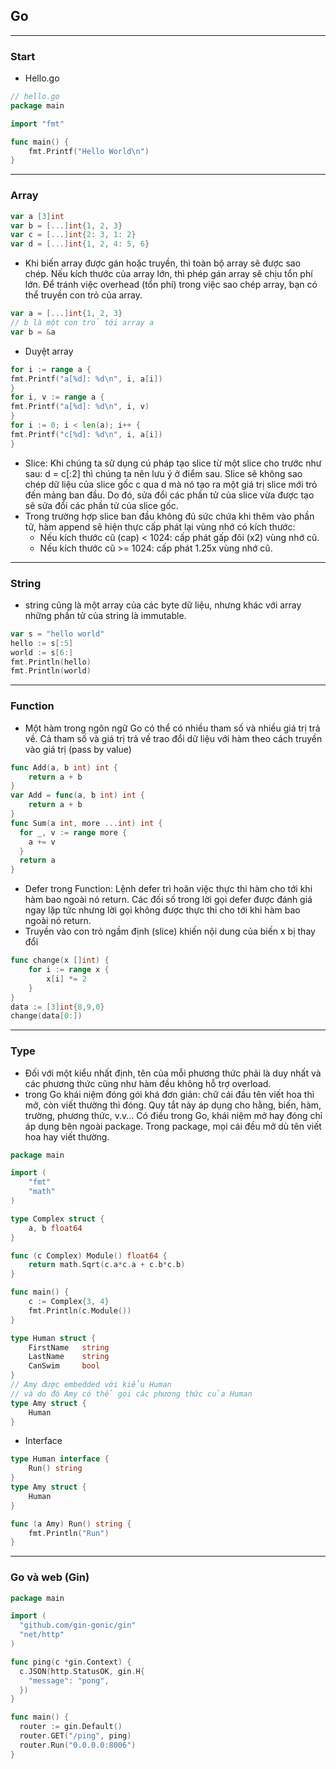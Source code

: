 ## Go

---
### Start
- Hello.go
```go
// hello.go
package main

import "fmt"

func main() {
    fmt.Printf("Hello World\n")
}
```
---
### Array
```go
var a [3]int
var b = [...]int{1, 2, 3}
var c = [...]int{2: 3, 1: 2}
var d = [...]int{1, 2, 4: 5, 6}
```
- Khi biến array được gán hoặc truyền, thì toàn bộ array sẽ được sao chép. Nếu kích thước của array lớn, thì phép gán array sẽ chịu tổn phí lớn. Để tránh việc overhead (tổn phí) trong việc sao chép array, bạn có thể truyền con trỏ của array.
```go
var a = [...]int{1, 2, 3}
// b là một con trỏ tới array a
var b = &a
```
- Duyệt array
```go
for i := range a {
fmt.Printf("a[%d]: %d\n", i, a[i])
}
for i, v := range a {
fmt.Printf("a[%d]: %d\n", i, v)
}
for i := 0; i < len(a); i++ {
fmt.Printf("c[%d]: %d\n", i, a[i])
}
```
- Slice: Khi chúng ta sử dụng cú pháp tạo slice từ một slice cho trước như sau: d = c[:2] thì chúng ta nên lưu ý ở điểm sau. Slice sẽ không sao chép dữ liệu của slice gốc c qua d mà nó tạo ra một giá trị slice mới trỏ đến mảng ban đầu. Do đó, sửa đổi các phần tử của slice vừa được tạo sẽ sửa đổi các phần tử của slice gốc.
- Trong trường hợp slice ban đầu không đủ sức chứa khi thêm vào phần tử, hàm append sẽ hiện thực cấp phát lại vùng nhớ có kích thước:
  + Nếu kích thước cũ (cap) < 1024: cấp phát gấp đôi (x2) vùng nhớ cũ.
  + Nếu kích thước cũ >= 1024: cấp phát 1.25x vùng nhớ cũ.
---
### String
- string cũng là một array của các byte dữ liệu, nhưng khác với array những phần tử của string là immutable.
```go
var s = "hello world"
hello := s[:5]
world := s[6:]
fmt.Println(hello)
fmt.Println(world)
```
---
### Function
- Một hàm trong ngôn ngữ Go có thể có nhiều tham số và nhiều giá trị trả về. Cả tham số và giá trị trả về trao đổi dữ liệu với hàm theo cách truyền vào giá trị (pass by value)
```go
func Add(a, b int) int {
    return a + b
}
var Add = func(a, b int) int {
    return a + b
}
func Sum(a int, more ...int) int {
  for _, v := range more {
    a += v
  }
  return a
}
```
- Defer trong Function: Lệnh defer trì hoãn việc thực thi hàm cho tới khi hàm bao ngoài nó return. Các đối số trong lời gọi defer được đánh giá ngay lặp tức nhưng lời gọi không được thực thi cho tới khi hàm bao ngoài nó return.
- Truyền vào con trỏ ngầm định (slice) khiến nội dung của biến x bị thay đổi
```go
func change(x []int) {
    for i := range x {
        x[i] *= 2
    }
}
data := [3]int{8,9,0}
change(data[0:])
```
---
### Type
- Đối với một kiểu nhất định, tên của mỗi phương thức phải là duy nhất và các phương thức cũng như hàm đều không hỗ trợ overload.
- trong Go khái niệm đóng gói khá đơn giản: chữ cái đầu tên viết hoa thì mở, còn viết thường thì đóng. Quy tắt này áp dụng cho hằng, biến, hàm, trường, phương thức, v.v... Có điều trong Go, khái niệm mở hay đóng chỉ áp dụng bên ngoài package. Trong package, mọi cái đều mở dù tên viết hoa hay viết thường.


```go
package main

import (
	"fmt"
	"math"
)

type Complex struct {
	a, b float64
}

func (c Complex) Module() float64 {
	return math.Sqrt(c.a*c.a + c.b*c.b)
}

func main() {
	c := Complex{3, 4}
	fmt.Println(c.Module())
}
```

```go
type Human struct {
    FirstName   string
    LastName    string
    CanSwim     bool
}
// Amy được embedded với kiểu Human
// và do đó Amy có thể gọi các phương thức của Human
type Amy struct {
    Human
}
```
- Interface
```go
type Human interface {
	Run() string
}
type Amy struct {
	Human
}

func (a Amy) Run() string {
	fmt.Println("Run")
}
```
---
### Go và web (Gin)
```go
package main

import (
  "github.com/gin-gonic/gin"
  "net/http"
)

func ping(c *gin.Context) {
  c.JSON(http.StatusOK, gin.H{
    "message": "pong",
  })
}

func main() {
  router := gin.Default()
  router.GET("/ping", ping)
  router.Run("0.0.0.0:8006")
}
```

